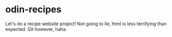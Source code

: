 # odin-recipes
Let's do a recipe website project!
Not going to lie, html is less terrifying than expected.
Git however, haha.